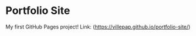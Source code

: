 # Portfolio Site

My first GitHub Pages project!
Link: (https://villepap.github.io/portfolio-site/)
